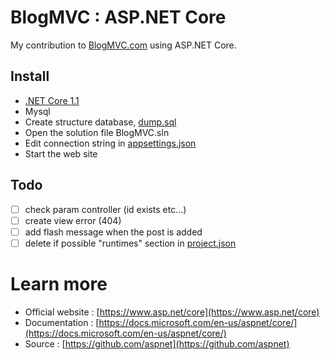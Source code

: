 # BlogMVC : ASP.NET Core

My contribution to [BlogMVC.com](http://www.blogmvc.com/) using ASP.NET Core.

## Install

- [.NET Core 1.1](https://www.microsoft.com/net/download/core#/current)
- Mysql
- Create structure database, [dump.sql](https://github.com/zyhou/BlogMVC-ASPNETCore/blob/master/dump.sql)
- Open the solution file BlogMVC.sln
- Edit connection string in [appsettings.json](https://github.com/zyhou/BlogMVC-ASPNETCore/blob/master/src/BlogMVC/appsettings.json)
- Start the web site

## Todo

- [ ] check param controller (id exists etc...)
- [ ] create view error (404)
- [ ] add flash message when the post is added
- [ ] delete if possible "runtimes" section in [project.json](https://github.com/zyhou/BlogMVC-ASPNETCore/blob/master/src/BlogMVC/project.json)

# Learn more

- Official website : [https://www.asp.net/core](https://www.asp.net/core)
- Documentation : [https://docs.microsoft.com/en-us/aspnet/core/](https://docs.microsoft.com/en-us/aspnet/core/)
- Source : [https://github.com/aspnet](https://github.com/aspnet)
